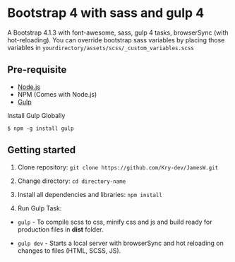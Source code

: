 # Bootstrap 4 with sass and gulp 4
A Bootstrap 4.1.3 with font-awesome, sass, gulp 4 tasks, browserSync (with hot-reloading). You can override bootstrap sass variables by placing those 
variables in `yourdirectory/assets/scss/_custom_variables.scss`

## Pre-requisite
- [Node.js](https://nodejs.org/en/download/ "Node Js")
- NPM (Comes with Node.js)
- [Gulp](https://gulpjs.com/ "Gulp")

Install Gulp Globally

    $ npm -g install gulp

## Getting started

1. Clone repository:
`git clone https://github.com/Kry-dev/JamesW.git`

2. Change directory:
`cd directory-name`
    
3. Install all dependencies and libraries:
`npm install`

4. Run Gulp Task:
  - `gulp`      - To compile scss to css, minify css and js and build ready for production files in **dist** folder.

  - `gulp dev`  - Starts a local server with browserSync and hot reloading on changes to files (HTML, SCSS, JS).
   
